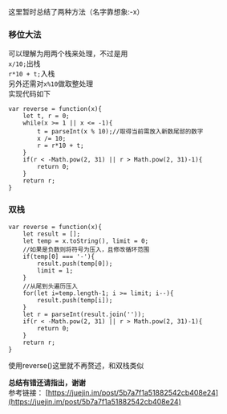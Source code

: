 这里暂时总结了两种方法（名字靠想象:-x）   
### 移位大法
可以理解为用两个栈来处理，不过是用   
```x/10;```出栈   
```r*10 + t;```入栈   
另外还需对```x%10```做取整处理   
实现代码如下
```
var reverse = function(x){
    let t, r = 0;
    while(x >= 1 || x <= -1){
        t = parseInt(x % 10);//取得当前需放入新数尾部的数字
        x /= 10;
        r = r*10 + t;
    }
    if(r < -Math.pow(2, 31) || r > Math.pow(2, 31)-1){
        return 0;
    }
    return r;
}
```
### 双栈
```
var reverse = function(x){
    let result = [];
    let temp = x.toString(), limit = 0;
    //如果是负数则将符号为压入，且修改循环范围
    if(temp[0] === '-'){
        result.push(temp[0]);
        limit = 1;
    }
    //从尾到头遍历压入
    for(let i=temp.length-1; i >= limit; i--){
        result.push(temp[i]);
    }
    let r = parseInt(result.join(''));
    if(r < -Math.pow(2, 31) || r > Math.pow(2, 31)-1){
        return 0;
    }
    return r;
}
```
使用reverse()这里就不再赘述，和双栈类似    

**总结有错还请指出，谢谢**   
参考链接： [https://juejin.im/post/5b7a7f1a51882542cb408e24](https://juejin.im/post/5b7a7f1a51882542cb408e24)